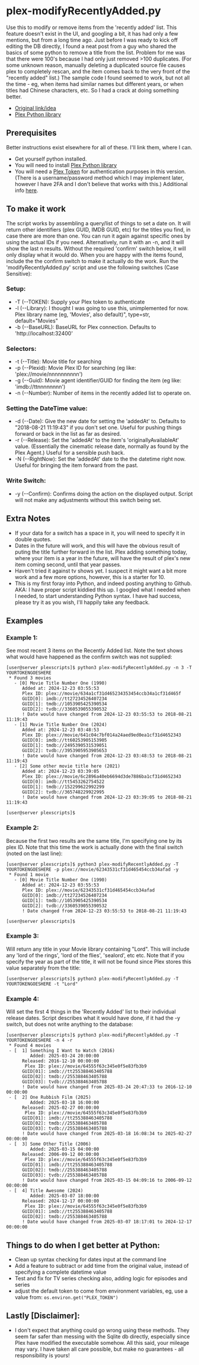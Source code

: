 # plex-modifyRecentlyAdded.py
Use this to modify or remove items from the 'recently added' list.  This feature doesn't exist in the UI, and googling a bit, it has had only a few mentions, but from a long time ago.  Just before I was ready to kick off editing the DB directly, I found a neat post from a guy who shared the basics of some python to remove a title from the list.  Problem for me was that there were 100's because I had only just removed >100 duplicates. (For some unknown reason, manually deleting a duplicated source file causes plex to completely rescan, and the item comes back to the very front of the "recently added" list.)  The sample code I found seemed to work, but not all the time - eg, when items had similar names but different years, or when titles had Chinese characters, etc.  So I had a crack at doing something better.
* [Original link/idea](https://www.reddit.com/r/PleX/comments/11svszf/remove_movie_from_recently_added/)
* [Plex Python library](https://python-plexapi.readthedocs.io/en/latest/introduction.html)

## Prerequisites
Better instructions exist elsewhere for all of these.  I'll link them, where I can.
- Get yourself python installed.
- You will need to install [Plex Python library](https://python-plexapi.readthedocs.io/en/latest/introduction.html)
- You will need a [Plex Token](https://support.plex.tv/articles/204059436-finding-an-authentication-token-x-plex-token/) for authentication purposes in this version.  (There is a username/password method which I may implement later, however I have 2FA and I don't believe that works with this.)  Additional info [here](https://www.plexopedia.com/plex-media-server/general/plex-token/).
 
## To make it work
The script works by assembling a query/list of things to set a date on.  It will return other identifiers (plex GUID, IMDB GUID, etc) for the titles you find, in case there are more than one.  You can run it again against specific ones by using the actual IDs if you need.  Alternatively, run it with an -n, and it will show the last n results.  Without the required 'confirm' switch below, it will only display what it would do.  When you are happy with the items found, include the the confirm switch to make it actually do the work.
Run the 'modifyRecentlyAdded.py' script and use the following switches (Case Sensitive):
### Setup:
- -T (--TOKEN): Supply your Plex token to authenticate
- -l (--Library):  I thought I was going to use this, unimplemented for now. Plex library name (eg, 'Movies', also default)", type=str, default="Movies"
- -b (--BaseURL): BaseURL for Plex connection. Defaults to 'http://localhost:32400'
### Selectors:
- -t (--Title): Movie title for searching
- -p (--Plexid): Movie Plex ID for searching (eg like: 'plex://movie/nnnnnnnnnn')
- -g (--Guid): Movie agent identifier/GUID for finding the item (eg like: 'imdb://ttnnnnnnnn')
- -n (--Number): Number of items in the recently added list to operate on.
### Setting the DateTime value:
- -d (--Date): Give the new date for setting the 'addedAt' to.  Defaults to "2018-08-21 11:19:43" if you don't set one.  Useful for pushing things forward or back in the list as far as desired.
- -r (--Release): Set the 'addedAt' to the item's 'originallyAvailableAt' value.  (Essentially the cinematic release date, normally as found by the Plex Agent.)  Useful for a sensible push back.
- -N (--RightNow): Set the 'addedAt' date to the the datetime right now.  Useful for bringing the item forward from the past.
### Write Switch:
- -y (--Confirm): Confirms doing the action on the displayed output.  Script will not make any adjustments without this switch being set.

## Extra Notes
- If your data for a switch has a space in it, you will need to specify it in double quotes.
- Dates in the future will work, and this will have the obvious result of puting the title further forward in the list.  Plex adding something today, where your item is a year in the future, will have the result of plex's new item coming second, until that year passes.
- Haven't tried it against tv shows yet.  I suspect it might want a bit more work and a few more options, however, this is a starter for 10.
- This is my first foray into Python, and indeed posting anything to Github.  AKA: I have proper script kiddied this up.  I googled what I needed when I needed, to start understanding Python syntax.  I have had success, please try it as you wish, I'll happily take any feedback.

## Examples
### Example 1: 
See most recent 3 items on the Recently Added list.  Note the text shows what would have happened as the confirm switch was not supplied:
```console
[user@server plexscripts]$ python3 plex-modifyRecentlyAdded.py -n 3 -T YOURTOKENGOESHERE
 * Found 3 movies
   - [0] Movie Title Number One (1990)
      Added at: 2024-12-23 03:55:53
      Plex ID: plex://movie/634a1cf31d465234353454ccb34a1cf31d465f
      GUID[0]: imdb://tt27234526407234
      GUID[1]: tmdb://1053905425390534
      GUID[2]: tvdb://3360539055390532
      ! Date would have changed from 2024-12-23 03:55:53 to 2018-08-21 11:19:43
   - [1] Movie Title Number One (2024)
      Added at: 2024-12-23 03:48:53
      Plex ID: plex://movie/641c04c7bf014a24aed9ed0ea1cf31d4652343
      GUID[0]: imdb://tt60253905153905
      GUID[1]: tmdb://2495390531539051
      GUID[2]: tvdb://3953905953905653
      ! Date would have changed from 2024-12-23 03:48:53 to 2018-08-21 11:19:43
   - [2] Some other movie title here (2021)
      Added at: 2024-12-23 03:39:05
      Plex ID: plex://movie/6c2896a40eb6694d3de7886ba1cf31d4652343
      GUID[0]: imdb://tt5453262754522
      GUID[1]: tmdb://152299622992299
      GUID[2]: tvdb://365748229922995
      ! Date would have changed from 2024-12-23 03:39:05 to 2018-08-21 11:19:43

[user@server plexscripts]$
```
### Example 2: 
Because the first two results are the same title, I'm specifying one by its plex ID.  Note that this time the work is actually done with the final switch (noted on the last line):
```console
[user@server plexscripts]$ python3 plex-modifyRecentlyAdded.py -T YOURTOKENGOESHERE -p plex://movie/62343531cf31d465454ccb34afad -y
 * Found 1 movie
   - [0] Movie Title Number One (1990)
      Added at: 2024-12-23 03:55:53
      Plex ID: plex://movie/62343531cf31d465454ccb34afad
      GUID[0]: imdb://tt27234526407234
      GUID[1]: tmdb://1053905425390534
      GUID[2]: tvdb://3360539055390532
      ! Date changed from 2024-12-23 03:55:53 to 2018-08-21 11:19:43

[user@server plexscripts]$
```
### Example 3:
Will return any title in your Movie library containing "Lord".  This will include any 'lord of the rings', 'lord of the flies', 'sealord', etc etc.  Note that if you specify the year as part of the title, it will not be found since Plex stores this value separately from the title:
```console
[user@server plexscripts]$ python3 plex-modifyRecentlyAdded.py -T YOURTOKENGOESHERE -t "Lord"
```

### Example 4:
Will set the first 4 things in the 'Recently Added' list to their individual release dates.  Script describes what it would have done, if it had the -y switch, but does not write anything to the database:
```console
[user@server plexscripts]$ python3 plex-modifyRecentlyAdded.py -T YOURTOKENGOESHERE -n 4 -r
 * Found 4 movies
 - [  1] Something I Want to Watch (2016)
         Added: 2025-03-24 20:00:00
      Released: 2016-12-10 00:00:00
       Plex ID: plex://movie/64555f63c345e0f5e83fb3b9
      GUID[01]: imdb://tt255388463405788
      GUID[02]: tmdb://255388463405788
      GUID[03]: tvdb://255388463405788
      ! Date would have changed from 2025-03-24 20:47:33 to 2016-12-10 00:00:00
 - [  2] One Rubbish Film (2025)
         Added: 2025-03-18 16:00:00
      Released: 2025-02-27 00:00:00
       Plex ID: plex://movie/64555f63c345e0f5e83fb3b9
      GUID[01]: imdb://tt255388463405788
      GUID[02]: tmdb://255388463405788
      GUID[03]: tvdb://255388463405788
      ! Date would have changed from 2025-03-18 16:08:34 to 2025-02-27 00:00:00
 - [  3] Some Other Title (2006)
         Added: 2025-03-15 04:00:00
      Released: 2006-09-12 00:00:00
       Plex ID: plex://movie/64555f63c345e0f5e83fb3b9
      GUID[01]: imdb://tt255388463405788
      GUID[02]: tmdb://255388463405788
      GUID[03]: tvdb://255388463405788
      ! Date would have changed from 2025-03-15 04:09:16 to 2006-09-12 00:00:00
 - [  4] Title Awesome (2024)
         Added: 2025-03-07 18:00:00
      Released: 2024-12-17 00:00:00
       Plex ID: plex://movie/64555f63c345e0f5e83fb3b9
      GUID[01]: imdb://tt255388463405788
      GUID[02]: tmdb://255388463405788
      ! Date would have changed from 2025-03-07 18:17:01 to 2024-12-17 00:00:00
```

## Things to do when I get better at Python:
- Clean up syntax checking for dates input at the command line
- Add a feature to subtract or add time from the original value, instead of specifying a complete datetime value
- Test and fix for TV series checking also, adding logic for episodes and series
- adjust the default token to come from environment variables, eg, use a value from: ```os.environ.get("PLEX_TOKEN")```

## Lastly [Disclaimer]:
- I don't expect that anything could go wrong using these methods.  They seem far safer than messing with the Sqlite db directly, especially since Plex have modified the executable somehow.  All this said, your mileage may vary.  I have taken all care possible, but make no guarantees - all responsibility is yours!
